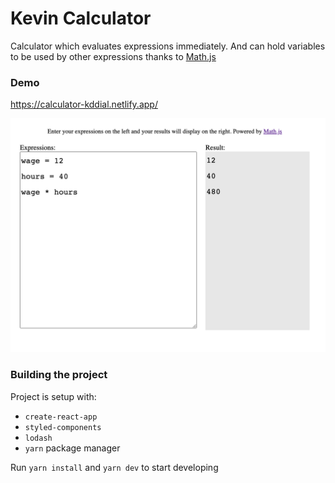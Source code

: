 # Kevin Calculator

Calculator which evaluates expressions immediately. And can hold variables to be used by other expressions thanks to [Math.js](https://mathjs.org/examples/expressions.js.html)

### Demo

https://calculator-kddial.netlify.app/

![Screenshot](/repo-images/screenshot.png)

### Building the project

Project is setup with:

- `create-react-app`
- `styled-components`
- `lodash`
- `yarn` package manager

Run `yarn install` and `yarn dev` to start developing
